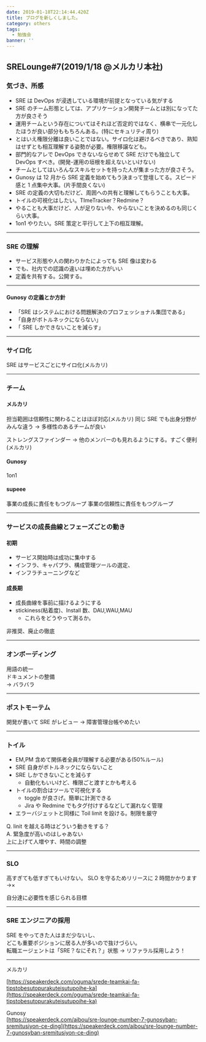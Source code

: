 ```yaml
---
date: 2019-01-18T22:14:44.420Z
title: ブログを新しくしました。
category: others
tags:
  - 勉強会
banner: ''
---
```


## SRELounge#7(2019/1/18 @メルカリ本社)

### 気づき、所感

- SRE は DevOps が浸透している環境が前提となっている気がする
- SRE のチーム形態としては、アプリケーション開発チームとは別になってた方が良さそう
- 運用チームという存在についてはそれほど否定的ではなく、横串で一元化したほうが良い部分ももちろんある。(特にセキュリティ周り)
- とはいえ権限分離は良いことではない。サイロ化は避けるべきであり、熟知はせずとも相互理解する姿勢が必要。権限移譲なども。
- 部門的なアレで DevOps できないならせめて SRE だけでも独立して DevOps すべき。(開発-運用の垣根を超えないといけない)
- チームとしてはいろんなスキルセットを持った人が集まった方が良さそう。
- Gunosy は 12 月から SRE 定義を始めてもう決まって登壇してる。スピード感と 1 点集中大事。(片手間良くない)
- SRE の定義の大切もだけど、周囲への共有と理解してもらうことも大事。
- トイルの可視化はしたい。TImeTracker？Redmine？
- やることも大事だけど、人が足りない今、やらないことを決めるのも同じくらい大事。
- 1on1 やりたい。SRE 策定と平行して上下の相互理解。

---

### SRE の理解

- サービス形態や人の関わりかたによっても SRE 像は変わる
- でも、社内での認識の違いは埋めた方がいい
- 定義を共有する。公開する。

---

#### Gunosy の定義とか方針

- 「SRE はシステムにおける問題解決のプロフェッショナル集団である」
- 「自身がボトルネックにならない」
- 「 SRE しかできないことを減らす」

---

### サイロ化

SRE はサービスごとにサイロ化(メルカリ)

---

### チーム

#### メルカリ

担当範囲は信頼性に関わることはほぼ対応(メルカリ)
同じ SRE でも出身分野がみんな違う → 多様性のあるチームが良い

ストレングスファインダー → 他のメンバーのも見れるようにする。すごく便利(メルカリ)

#### Gunosy

1on1

#### supeee

事業の成長に責任をもつグループ
事業の信頼性に責任をもつグループ

---

### サービスの成長曲線とフェーズごとの動き

#### 初期

- サービス開始時は成功に集中する
- インフラ、キャパプラ、構成管理ツールの選定、
- インフラチューニングなど

#### 成長期

- 成長曲線を事前に描けるようにする
- stickiness(粘着度)、Install 数、DAU,WAU,MAU
  - これらをどうやって測るか。

非推奨、廃止の徹底

---

### オンボーディング

用語の統一  
ドキュメントの整備  
→ バラバラ

---

### ポストモーテム

開発が書いて SRE がレビュー
→ 障害管理台帳やめたい

---

### トイル

- EM,PM 含めて関係者全員が理解する必要がある(50%ルール)
- SRE 自身がボトルネックにならないこと
- SRE しかできないことを減らす
  - 自動化もいいけど、権限ごと渡すとかも考える
- トイルの割合はツールで可視化する
  - toggle が良さげ。簡単に計測できる
  - Jira や Redmine でもタグ付けするなどして漏れなく管理
- エラーバジェットと同様に Toil limit を設ける。制限を厳守

Q. linit を越える時はどういう動きをする？  
A. 緊急度が高いのはしゃあない  
上に上げて人増やす、時間の調整

---

### SLO

高すぎても低すぎてもいけない。
SLO を守るためリリースに 2 時間かかります →×

自分達に必要性を感じられる目標

---

### SRE エンジニアの採用

SRE をやってきた人はまだ少ないし、  
どこも重要ポジションに居る人が多いので抜けづらい。  
転職エージェントは「SRE？なにそれ？」状態 → リファラル採用しよう！

---

メルカリ

[https://speakerdeck.com/oguma/srede-teamkai-fa-tipstobesutopurakuteisutupoihe-ka](https://speakerdeck.com/oguma/srede-teamkai-fa-tipstobesutopurakuteisutupoihe-ka)

Gunosy  
[https://speakerdeck.com/aibou/sre-lounge-number-7-gunosyban-sremitusiyon-ce-ding](https://speakerdeck.com/aibou/sre-lounge-number-7-gunosyban-sremitusiyon-ce-ding)
